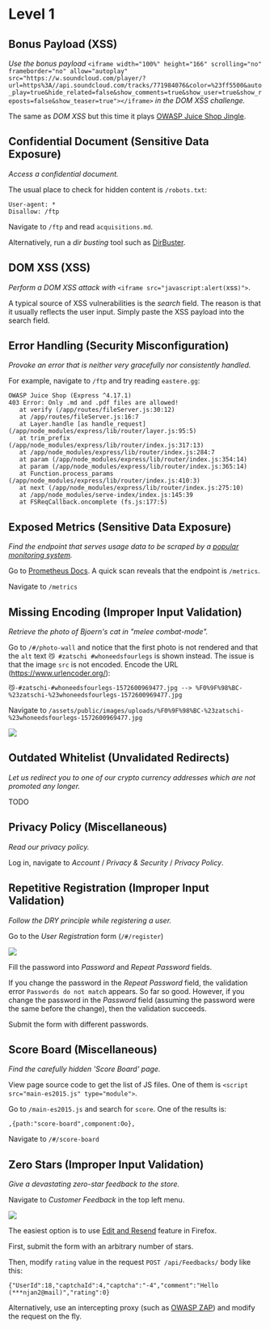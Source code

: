 # Level 1

## Bonus Payload (XSS)
_Use the bonus payload_ 
```<iframe width="100%" height="166" scrolling="no" frameborder="no" allow="autoplay" src="https://w.soundcloud.com/player/?url=https%3A//api.soundcloud.com/tracks/771984076&color=%23ff5500&auto_play=true&hide_related=false&show_comments=true&show_user=true&show_reposts=false&show_teaser=true"></iframe>```
_in the DOM XSS challenge._

The same as _DOM XSS_ but this time it plays [OWASP Juice Shop Jingle](https://soundcloud.com/braimee/owasp-juice-shop-jingle).

## Confidential Document (Sensitive Data Exposure)
_Access a confidential document._

The usual place to check for hidden content is `/robots.txt`:
```
User-agent: *
Disallow: /ftp
```

Navigate to `/ftp` and read `acquisitions.md`.

Alternatively, run a _dir busting_ tool such as [DirBuster](https://tools.kali.org/web-applications/dirbuster).

## DOM XSS (XSS)
_Perform a DOM XSS attack with_ `<iframe src="javascript:alert(`xss`)">`.

A typical source of XSS vulnerabilities is the _search_ field. The reason is that it usually reflects the user input.
Simply paste the XSS payload into the search field.

## Error Handling (Security Misconfiguration)
_Provoke an error that is neither very gracefully nor consistently handled._

For example, navigate to `/ftp` and try reading `eastere.gg`:
```
OWASP Juice Shop (Express ^4.17.1)
403 Error: Only .md and .pdf files are allowed!
   at verify (/app/routes/fileServer.js:30:12)
   at /app/routes/fileServer.js:16:7
   at Layer.handle [as handle_request] (/app/node_modules/express/lib/router/layer.js:95:5)
   at trim_prefix (/app/node_modules/express/lib/router/index.js:317:13)
   at /app/node_modules/express/lib/router/index.js:284:7
   at param (/app/node_modules/express/lib/router/index.js:354:14)
   at param (/app/node_modules/express/lib/router/index.js:365:14)
   at Function.process_params (/app/node_modules/express/lib/router/index.js:410:3)
   at next (/app/node_modules/express/lib/router/index.js:275:10)
   at /app/node_modules/serve-index/index.js:145:39
   at FSReqCallback.oncomplete (fs.js:177:5)
```

## Exposed Metrics (Sensitive Data Exposure)
_Find the endpoint that serves usage data to be scraped by a
[popular monitoring system](https://github.com/prometheus/prometheus)._

Go to [Prometheus Docs](https://prometheus.io/docs/introduction/first_steps/#configuring-prometheus).
A quick scan reveals that the endpoint is `/metrics`.

Navigate to `/metrics`

## Missing Encoding (Improper Input Validation)
_Retrieve the photo of Bjoern's cat in "melee combat-mode"._

Go to `/#/photo-wall` and notice that the first photo is not rendered and that the `alt` text
`😼 #zatschi #whoneedsfourlegs` is shown instead. The issue is that the image `src` is not encoded. 
Encode the URL (https://www.urlencoder.org/):
```
😼-#zatschi-#whoneedsfourlegs-1572600969477.jpg --> %F0%9F%98%BC-%23zatschi-%23whoneedsfourlegs-1572600969477.jpg
```

Navigate to `/assets/public/images/uploads/%F0%9F%98%BC-%23zatschi-%23whoneedsfourlegs-1572600969477.jpg`

![](images/Bjoern's%20cat.jpg)

## Outdated Whitelist (Unvalidated Redirects)
_Let us redirect you to one of our crypto currency addresses which are not promoted any longer._

TODO

## Privacy Policy (Miscellaneous)
_Read our privacy policy._

Log in, navigate to _Account_ / _Privacy & Security_ / _Privacy Policy_.

## Repetitive Registration (Improper Input Validation)
_Follow the DRY principle while registering a user._

Go to the _User Registration_ form (`/#/register`)

![](images/user-registration.png)

Fill the password into _Password_ and _Repeat Password_ fields.

If you change the password in the _Repeat Password_ field, the validation error `Passwords do not match` appears.
So far so good. However, if you change the password in the _Password_ field (assuming the password were the same
before the change), then the validation succeeds.

Submit the form with different passwords.

## Score Board (Miscellaneous)
_Find the carefully hidden 'Score Board' page._

View page source code to get the list of JS files. One of them is `<script src="main-es2015.js" type="module">`.

Go to `/main-es2015.js` and search for `score`. One of the results is:
```
,{path:"score-board",component:Oo},
```

Navigate to `/#/score-board`

## Zero Stars (Improper Input Validation)
_Give a devastating zero-star feedback to the store._

Navigate to _Customer Feedback_ in the top left menu.

![](images/customer-feedback.png)

The easiest option is to use [Edit and Resend](https://superuser.com/questions/1112057/how-to-edit-parameters-sent-through-a-form-on-the-firebug-console/1112069) feature in Firefox.

First, submit the form with an arbitrary number of stars.

Then, modify `rating` value in the request `POST /api/Feedbacks/` body like this:
```
{"UserId":18,"captchaId":4,"captcha":"-4","comment":"Hello (***njan2@mail)","rating":0}
```

Alternatively, use an intercepting proxy (such as [OWASP ZAP](https://owasp.org/www-project-zap/))
and modify the request on the fly.